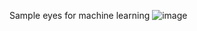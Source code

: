 Sample eyes for machine learning
![image](https://github.com/user-attachments/assets/a688691e-cdc9-4cb0-aa03-55a2946a38b2)
